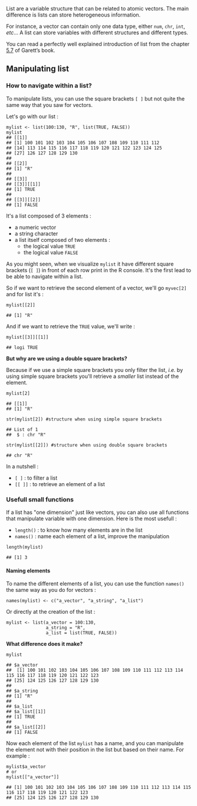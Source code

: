 List are a variable structure that can be related to atomic vectors. The main difference is lists
can store heterogeneous information. 

For instance, a vector can contain only one data type, either `num`, `chr`, `int`, *etc*...
A list can store variables with different structures and different types. 

You can read a perfectly well explained introduction of list from the chapter [5.7](https://rstudio-education.github.io/hopr/r-objects.html#lists) of Garett’s book.


## Manipulating list

### How to navigate within a list? 

To manipulate lists, you can use the square brackets `[ ]` but not quite the same way that 
you saw for vectors. 

Let's go with our list : 

```
mylist <- list(100:130, "R", list(TRUE, FALSE))
mylist
## [[1]]
## [1] 100 101 102 103 104 105 106 107 108 109 110 111 112
## [14] 113 114 115 116 117 118 119 120 121 122 123 124 125
## [27] 126 127 128 129 130
## 
## [[2]]
## [1] "R"
##
## [[3]]
## [[3]][[1]]
## [1] TRUE
##
## [[3]][[2]]
## [1] FALSE
```

It's a list composed of 3 elements : 

- a numeric vector
- a string character
- a list itself composed of two elements : 
    - the logical value `TRUE`
    - the logical value `FALSE`

As you might seen, when we visualize `mylist` it have different square brackets (`[ ]`) in front
of each row print in the R console. It's the first lead to be able to navigate within a list.

So if we want to retrieve the second element of a vector, we'll go `myvec[2]` and for list it's :

```
mylist[[2]]

## [1] "R"
```

And if we want to retrieve the `TRUE` value, we'll write : 

```
mylist[[3]][[1]]

## logi TRUE
```

**But why are we using a double square brackets?**

Because if we use a simple square brackets you only filter the list, *i.e.* by using simple
square brackets you'll retrieve a *smaller* list instead of the element. 

```
mylist[2]

## [[1]]
## [1] "R"

str(mylist[2]) #structure when using simple square brackets

## List of 1
##  $ : chr "R"

str(mylist[[2]]) #structure when using double square brackets

## chr "R"
```

In a nutshell : 

- `[ ]` : to filter a list
- `[[ ]]` : to retrieve an element of a list

### Usefull small functions 

If a list has "one dimension" just like vectors, you can also use all functions that
manipulate variable with one dimension. Here is the most usefull :

- `length()` : to know how many elements are in the list
-  `names()` : name each element of a list, improve the manipulation


```
length(mylist)

## [1] 3
```

#### Naming elements

To name the different elements of a list, you can use the function `names()` the same way as
you do for vectors : 

```
names(mylist) <- c("a_vector", "a_string", "a_list")

```

Or directly at the creation of the list : 

```
mylist <- list(a_vector = 100:130, 
               a_string = "R", 
               a_list = list(TRUE, FALSE))
```

**What difference does it make?**

```
mylist

## $a_vector
##  [1] 100 101 102 103 104 105 106 107 108 109 110 111 112 113 114 115 116 117 118 119 120 121 122 123
## [25] 124 125 126 127 128 129 130
##
## $a_string
## [1] "R"
##
## $a_list
## $a_list[[1]]
## [1] TRUE
##
## $a_list[[2]]
## [1] FALSE
```

Now each element of the list `mylist` has a name, and you can manipulate the element not with
their position in the list but based on their name. For example : 

```
mylist$a_vector
# or
mylist[["a_vector"]]

## [1] 100 101 102 103 104 105 106 107 108 109 110 111 112 113 114 115 116 117 118 119 120 121 122 123
## [25] 124 125 126 127 128 129 130
```
